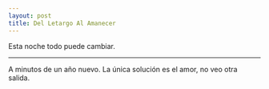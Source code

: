 ```yaml
---
layout: post
title: Del Letargo Al Amanecer
---
```


Esta noche todo puede cambiar.

-----

A minutos de un año nuevo. 
La única solución es el amor, no veo otra salida.  


